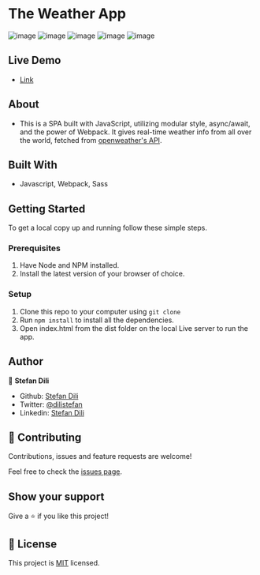 # The Weather App

![image](https://user-images.githubusercontent.com/55356496/91977806-7cb38700-ed23-11ea-9307-1627188e6219.png)
![image](https://user-images.githubusercontent.com/55356496/91977855-8a690c80-ed23-11ea-8183-b237d3726015.png)
![image](https://user-images.githubusercontent.com/55356496/91977882-9523a180-ed23-11ea-85f6-2d2700e39f1c.png)
![image](https://user-images.githubusercontent.com/55356496/91977962-ad93bc00-ed23-11ea-8204-f59f8c069fa9.png)
![image](https://user-images.githubusercontent.com/55356496/91978088-d916a680-ed23-11ea-8794-68790fc2969d.png)


## Live Demo

- [Link](https://dili021.github.io/weather-app/)

## About

- This is a SPA built with JavaScript, utilizing modular style, async/await, and the power of Webpack. It gives real-time weather info from all over the world, fetched from [openweather's API](https://openweathermap.org/).

## Built With

- Javascript, Webpack, Sass


## Getting Started

To get a local copy up and running follow these simple steps.

### Prerequisites

1. Have Node and NPM installed.
2. Install the latest version of your browser of choice.

### Setup

1. Clone this repo to your computer using `git clone`
2. Run `npm install` to install all the dependencies.
3. Open index.html from the dist folder on the local Live server to run the app.

## Author

👤 **Stefan Dili**

- Github: [Stefan Dili](https://github.com/dili021)
- Twitter: [@dilistefan](https://twitter.com/dilistefan)
- Linkedin: [Stefan Dili](https://www.linkedin.com/in/stefan-dili/)

## 🤝 Contributing

Contributions, issues and feature requests are welcome!

Feel free to check the [issues page](https://github.com/dili021/restaurant-page/issues).

## Show your support

Give a ⭐️ if you like this project!

## 📝 License

This project is [MIT](lic.url) licensed.